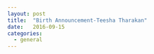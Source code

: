 ```yaml
---
layout: post
title:  "Birth Announcement-Teesha Tharakan"
date:   2016-09-15
categories: 
  - general
---
```


